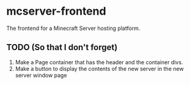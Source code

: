 # mcserver-frontend
The frontend for a Minecraft Server hosting platform.

## TODO (So that I don't forget)
1. Make a Page container that has the header and the container divs.
2. Make a button to display the contents of the new server in the new server window page
